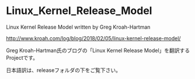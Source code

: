 # Linux_Kernel_Release_Model

Linux Kernel Release Model written by Greg Kroah-Hartman

http://www.kroah.com/log/blog/2018/02/05/linux-kernel-release-model/

Greg Kroah-Hartman氏のブログの「Linux Kernel Release Model」を翻訳するProjectです。

日本語訳は、releaseフォルダの下をご覧下さい。


